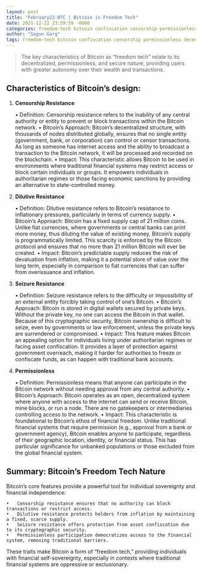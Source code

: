 ```yaml
---
layout: post
title: "February22-BTC | Bitcoin is Freedom Tech"
date: 2021-12-22 23:59:59 -0000
categories: freedom-tech bitcoin confiscation censorship permissionless decentralized 
author: "Sagun Garg"
tags: freedom-tech bitcoin confiscation censorship permissionless decentralized 
---
```


> The key characteristics of Bitcoin as “freedom tech” relate to its decentralized, permissionless, and secure nature, providing users with greater autonomy over their wealth and transactions. 

## Characteristics of Bitcoin’s design:

1. **Censorship Resistance**

	•	Definition: Censorship resistance refers to the inability of any central authority or entity to prevent or block transactions within the Bitcoin network.
	•	Bitcoin’s Approach: Bitcoin’s decentralized structure, with thousands of nodes distributed globally, ensures that no single entity (government, bank, or corporation) can control or censor transactions. As long as someone has internet access and the ability to broadcast a transaction to the Bitcoin network, it will be processed and recorded on the blockchain.
	•	Impact: This characteristic allows Bitcoin to be used in environments where traditional financial systems may restrict access or block certain individuals or groups. It empowers individuals in authoritarian regimes or those facing economic sanctions by providing an alternative to state-controlled money.

2. **Dilutive Resistance**

	•	Definition: Dilutive resistance refers to Bitcoin’s resistance to inflationary pressures, particularly in terms of currency supply.
	•	Bitcoin’s Approach: Bitcoin has a fixed supply cap of 21 million coins. Unlike fiat currencies, where governments or central banks can print more money, thus diluting the value of existing money, Bitcoin’s supply is programmatically limited. This scarcity is enforced by the Bitcoin protocol and ensures that no more than 21 million Bitcoin will ever be created.
	•	Impact: Bitcoin’s predictable supply reduces the risk of devaluation from inflation, making it a potential store of value over the long term, especially in comparison to fiat currencies that can suffer from overissuance and inflation.

3. **Seizure Resistance**

	•	Definition: Seizure resistance refers to the difficulty or impossibility of an external entity forcibly taking control of one’s Bitcoin.
	•	Bitcoin’s Approach: Bitcoin is stored in digital wallets secured by private keys. Without the private key, no one can access the Bitcoin in that wallet. Because of this cryptographic security, Bitcoin ownership is difficult to seize, even by governments or law enforcement, unless the private keys are surrendered or compromised.
	•	Impact: This feature makes Bitcoin an appealing option for individuals living under authoritarian regimes or facing asset confiscation. It provides a layer of protection against government overreach, making it harder for authorities to freeze or confiscate funds, as can happen with traditional bank accounts.

4. **Permissionless**

	•	Definition: Permissionless means that anyone can participate in the Bitcoin network without needing approval from any central authority.
	•	Bitcoin’s Approach: Bitcoin operates as an open, decentralized system where anyone with access to the internet can send or receive Bitcoin, mine blocks, or run a node. There are no gatekeepers or intermediaries controlling access to the network.
	•	Impact: This characteristic is foundational to Bitcoin’s ethos of financial freedom. Unlike traditional financial systems that require permission (e.g., approval from a bank or government agency), Bitcoin enables anyone to participate, regardless of their geographic location, identity, or financial status. This has particular significance for unbanked populations or those excluded from the global financial system.

## Summary: Bitcoin’s Freedom Tech Nature

Bitcoin’s core features provide a powerful tool for individual sovereignty and financial independence:

	•	Censorship resistance ensures that no authority can block transactions or restrict access.
	•	Dilutive resistance protects holders from inflation by maintaining a fixed, scarce supply.
	•	Seizure resistance offers protection from asset confiscation due to its cryptographic security.
	•	Permissionless participation democratizes access to the financial system, removing traditional barriers.

These traits make Bitcoin a form of “freedom tech,” providing individuals with financial self-sovereignty, especially in contexts where traditional financial systems are oppressive or exclusionary.
